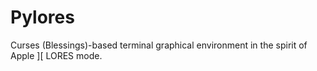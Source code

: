 # Pylores
Curses (Blessings)-based terminal graphical environment in the spirit of Apple ][ LORES mode.

